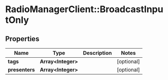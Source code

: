# RadioManagerClient::BroadcastInputOnly

## Properties
Name | Type | Description | Notes
------------ | ------------- | ------------- | -------------
**tags** | **Array&lt;Integer&gt;** |  | [optional] 
**presenters** | **Array&lt;Integer&gt;** |  | [optional] 


